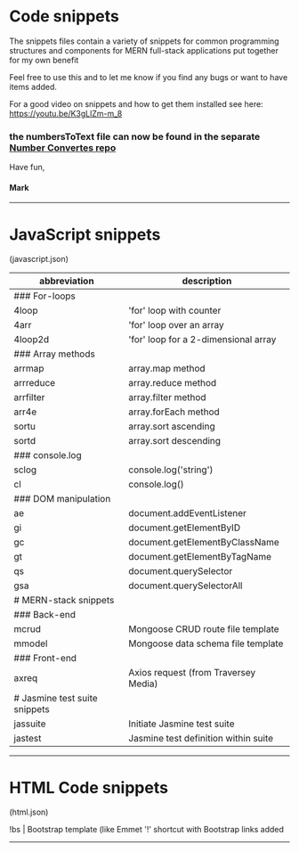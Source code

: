 # Code snippets

The snippets files contain a variety of snippets for common programming structures and components for MERN full-stack applications put together for my own benefit

Feel free to use this and to let me know if you find any bugs or want to have items added.

For a good video on snippets and how to get them installed see here: https://youtu.be/K3gLlZm-m_8

### the numbersToText file can now be found in the separate [Number Convertes repo](https://github.com/mjkeeble/numberConverters)

Have fun, 

#### Mark
 
 ----------------------------
 # JavaScript snippets
 (javascript.json)
 
 abbreviation | description
 ------------ | -----------
### For-loops |
4loop | 'for' loop with counter
4arr | 'for' loop over an array
4loop2d | 'for' loop for a 2-dimensional array
### Array methods |
arrmap | array.map method
arrreduce | array.reduce method
arrfilter | array.filter method
arr4e | array.forEach method
sortu | array.sort ascending
sortd | array.sort descending
### console.log |
sclog | console.log('string')
cl | console.log()
### DOM manipulation |
ae | document.addEventListener
gi | document.getElementByID
gc | document.getElementByClassName
gt | document.getElementByTagName
qs | document.querySelector
gsa | document.querySelectorAll
# MERN-stack snippets |
### Back-end |
mcrud | Mongoose CRUD route file template
mmodel | Mongoose data schema file template
### Front-end |
axreq | Axios request (from Traversey Media)
# Jasmine test suite snippets |
jassuite | Initiate Jasmine test suite
jastest | Jasmine test definition within suite

 ----------------------------
# HTML Code snippets
(html.json)

!bs | Bootstrap template (like Emmet '!' shortcut with Bootstrap links added

 ----------------------------
